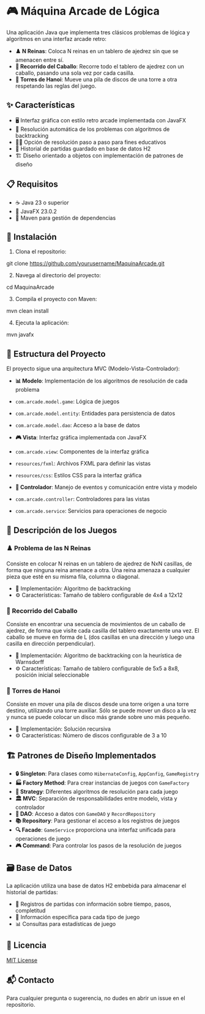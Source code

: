 # 🎮 Máquina Arcade de Lógica

Una aplicación Java que implementa tres clásicos problemas de lógica y algoritmos en una interfaz arcade retro:

- **♟️ N Reinas**: Coloca N reinas en un tablero de ajedrez sin que se amenacen entre sí.
- **🐴 Recorrido del Caballo**: Recorre todo el tablero de ajedrez con un caballo, pasando una sola vez por cada casilla.
- **🗼 Torres de Hanoi**: Mueve una pila de discos de una torre a otra respetando las reglas del juego.



## ✨ Características

- 🖥️ Interfaz gráfica con estilo retro arcade implementada con JavaFX
- 🧠 Resolución automática de los problemas con algoritmos de backtracking
- 🚶‍♂️ Opción de resolución paso a paso para fines educativos
- 💾 Historial de partidas guardado en base de datos H2
- 🏗️ Diseño orientado a objetos con implementación de patrones de diseño

## 📋 Requisitos

- ☕ Java 23 o superior
- 🎨 JavaFX 23.0.2
- 🔨 Maven para gestión de dependencias

## 🚀 Instalación

1. Clona el repositorio:

git clone https://github.com/yourusername/MaquinaArcade.git

2. Navega al directorio del proyecto:

cd MaquinaArcade

3. Compila el proyecto con Maven:

mvn clean install

4. Ejecuta la aplicación:

mvn javafx

## 📁 Estructura del Proyecto

El proyecto sigue una arquitectura MVC (Modelo-Vista-Controlador):

- **📊 Modelo**: Implementación de los algoritmos de resolución de cada problema
- `com.arcade.model.game`: Lógica de juegos
- `com.arcade.model.entity`: Entidades para persistencia de datos
- `com.arcade.model.dao`: Acceso a la base de datos

- **🎮 Vista**: Interfaz gráfica implementada con JavaFX
- `com.arcade.view`: Componentes de la interfaz gráfica
- `resources/fxml`: Archivos FXML para definir las vistas
- `resources/css`: Estilos CSS para la interfaz gráfica

- **🔄 Controlador**: Manejo de eventos y comunicación entre vista y modelo
- `com.arcade.controller`: Controladores para las vistas
- `com.arcade.service`: Servicios para operaciones de negocio

## 🎯 Descripción de los Juegos

### ♟️ Problema de las N Reinas

Consiste en colocar N reinas en un tablero de ajedrez de NxN casillas, de forma que ninguna reina amenace a otra. Una reina amenaza a cualquier pieza que esté en su misma fila, columna o diagonal.

- 🧠 Implementación: Algoritmo de backtracking
- ⚙️ Características: Tamaño de tablero configurable de 4x4 a 12x12

### 🐴 Recorrido del Caballo

Consiste en encontrar una secuencia de movimientos de un caballo de ajedrez, de forma que visite cada casilla del tablero exactamente una vez. El caballo se mueve en forma de L (dos casillas en una dirección y luego una casilla en dirección perpendicular).

- 🧠 Implementación: Algoritmo de backtracking con la heurística de Warnsdorff
- ⚙️ Características: Tamaño de tablero configurable de 5x5 a 8x8, posición inicial seleccionable

### 🗼 Torres de Hanoi

Consiste en mover una pila de discos desde una torre origen a una torre destino, utilizando una torre auxiliar. Sólo se puede mover un disco a la vez y nunca se puede colocar un disco más grande sobre uno más pequeño.

- 🧠 Implementación: Solución recursiva
- ⚙️ Características: Número de discos configurable de 3 a 10

## 🏗️ Patrones de Diseño Implementados

- **🔒 Singleton**: Para clases como `HibernateConfig`, `AppConfig`, `GameRegistry`
- **🏭 Factory Method**: Para crear instancias de juegos con `GameFactory`
- **🧩 Strategy**: Diferentes algoritmos de resolución para cada juego
- **🏛️ MVC**: Separación de responsabilidades entre modelo, vista y controlador
- **💾 DAO**: Acceso a datos con `GameDAO` y `RecordRepository`
- **📚 Repository**: Para gestionar el acceso a los registros de juegos
- **🔍 Facade**: `GameService` proporciona una interfaz unificada para operaciones de juego
- **🎮 Command**: Para controlar los pasos de la resolución de juegos

## 🗃️ Base de Datos

La aplicación utiliza una base de datos H2 embebida para almacenar el historial de partidas:

- 📝 Registros de partidas con información sobre tiempo, pasos, completitud
- 🧩 Información específica para cada tipo de juego
- 📊 Consultas para estadísticas de juego

## 📜 Licencia

[MIT License](LICENSE)

## 📬 Contacto

Para cualquier pregunta o sugerencia, no dudes en abrir un issue en el repositorio.
